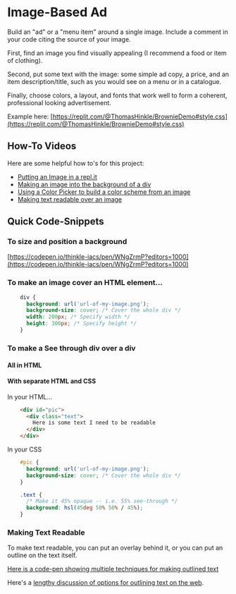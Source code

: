 # Image-Based Ad
Build an "ad" or a "menu item" around a single image. Include a comment in your code citing the source of your image.

First, find an image you find visually appealing (I recommend a food or item of clothing).

Second, put some text with the image: some simple ad copy, a price, and an item description/title, such as you would see on a menu or in a catalogue.

Finally, choose colors, a layout, and fonts that work well to form a coherent, professional looking advertisement.

Example here: [https://replit.com/@ThomasHinkle/BrownieDemo#style.css](https://replit.com/@ThomasHinkle/BrownieDemo#style.css)

## How-To Videos

Here are some helpful how to's for this project:

- [Putting an Image in a repl.it](https://youtu.be/rnsf-TNecR8)
- [Making an image into the background of a div](https://youtu.be/8Xljn20vGdQ)
- [Using a Color Picker to build a color scheme from an image](https://youtu.be/DbEYZPOBwX0)
- [Making text readable over an image](https://youtu.be/nvsOGRNERkc)

## Quick Code-Snippets

### To size and position a background
[https://codepen.io/thinkle-iacs/pen/WNgZrmP?editors=1000](https://codepen.io/thinkle-iacs/pen/WNgZrmP?editors=1000)

### To make an image cover an HTML element...

```css
    div {
      background: url('url-of-my-image.png');
      background-size: cover; /* Cover the whole div */
      width: 200px; /* Specify width */
      height: 300px; /* Specify height */
    }
```

### To make a See through div over a div

#### All in HTML

#### With separate HTML and CSS
In your HTML...
```html
    <div id="pic">
      <div class="text">
        Here is some text I need to be readable
      </div>
    </div>
```

In your CSS
```css
    #pic {
      background: url('url-of-my-image.png');
      background-size: cover; /* Cover the whole div */
    }

    .text {
      /* Make it 45% opaque -- i.e. 55% see-through */
      background: hsl(45deg 50% 50% / 45%);
    }
```

### Making Text Readable

To make text readable, you can put an overlay behind it, or you can put an outline on the text itself. 

[Here is a code-pen showing multiple techniques for making outlined text](https://codepen.io/thinkle-iacs/pen/qBMPdvK?editors=1000)

Here's a [lengthy discussion of options for outlining text on the web](https://css-tricks.com/adding-stroke-to-web-text/).


